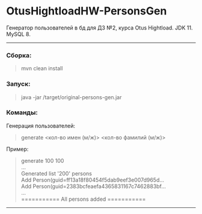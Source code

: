 # OtusHightloadHW-PersonsGen
Генератор пользователей в бд для ДЗ №2, курса Otus Hightload.
JDK 11.
MySQL 8.

---
### Сборка:
> mvn clean install

### Запуск:
> java -jar /target/original-persons-gen.jar

### Команды:
Генерация пользователей:
> generate <кол-во имен (м/ж)> <кол-во фамилий (м/ж)>

Пример:
> generate 100 100 \
> ... \
> Generated list '200' persons \
> Add Person(guid=ff13a18f80454f5dab9eef3e007d965d... \
> Add Person(guid=2383bcfeaefa4365831167c7462883bf... \
> ... \
> =========== All persons added ===========

---